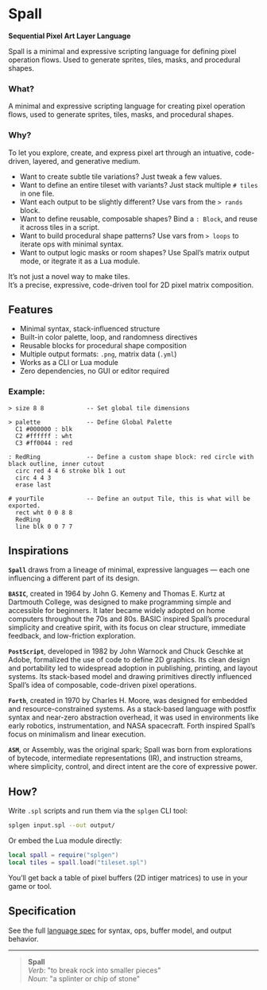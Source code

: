 # Spall  
**Sequential Pixel Art Layer Language**

Spall is a minimal and expressive scripting language for defining pixel operation flows. Used to generate sprites, tiles, masks, and procedural shapes.





### What?  
A minimal and expressive scripting language for creating pixel operation flows, used to generate sprites, tiles, masks, and procedural shapes.

### Why?  
To let you explore, create, and express pixel art through an intuative, code-driven, layered, and generative medium.

- Want to create subtle tile variations? Just tweak a few values.  
- Want to define an entire tileset with variants? Just stack multiple `# tiles` in one file.  
- Want each output to be slightly different? Use vars from the `> rands` block.  
- Want to define reusable, composable shapes? Bind a `: Block`, and reuse it across tiles in a script.  
- Want to build procedural shape patterns? Use vars from `> loops` to iterate ops with minimal syntax.  
- Want to output logic masks or room shapes? Use Spall’s matrix output mode, or itegrate it as a Lua module.

It’s not just a novel way to make tiles.  
It’s a precise, expressive, code-driven tool for 2D pixel matrix composition.


## Features

- Minimal syntax, stack-influenced structure
- Built-in color palette, loop, and randomness directives
- Reusable blocks for procedural shape composition
- Multiple output formats: `.png`, matrix data (`.yml`)
- Works as a CLI or Lua module
- Zero dependencies, no GUI or editor required

### Example:

```
> size 8 8            -- Set global tile dimensions

> palette             -- Define Global Palette
  C1 #000000 : blk
  C2 #ffffff : wht
  C3 #ff0044 : red

: RedRing             -- Define a custom shape block: red circle with black outline, inner cutout
  circ red 4 4 6 stroke blk 1 out
  circ 4 4 3
  erase last

# yourTile            -- Define an output Tile, this is what will be exported.
  rect wht 0 0 8 8
  RedRing
  line blk 0 0 7 7
```

## Inspirations

**`Spall`** draws from a lineage of minimal, expressive languages — each one influencing a different part of its design.

**`BASIC`**, created in 1964 by John G. Kemeny and Thomas E. Kurtz at Dartmouth College, was designed to make programming simple and accessible for beginners.
It later became widely adopted on home computers throughout the 70s and 80s.
BASIC inspired Spall’s procedural simplicity and creative spirit, with its focus on clear structure, immediate feedback, and low-friction exploration.

**`PostScript`**, developed in 1982 by John Warnock and Chuck Geschke at Adobe, formalized the use of code to define 2D graphics.
Its clean design and portability led to widespread adoption in publishing, printing, and layout systems.
Its stack-based model and drawing primitives directly influenced Spall’s idea of composable, code-driven pixel operations.

**`Forth`**, created in 1970 by Charles H. Moore, was designed for embedded and resource-constrained systems.
As a stack-based language with postfix syntax and near-zero abstraction overhead, it was used in environments like early robotics, instrumentation, and NASA spacecraft.
Forth inspired Spall’s focus on minimalism and linear execution.

**`ASM`**, or Assembly, was the original spark; Spall was born from explorations of bytecode, intermediate representations (IR), and instruction streams,
where simplicity, control, and direct intent are the core of expressive power.



## How?

Write `.spl` scripts and run them via the `splgen` CLI tool:

```bash
splgen input.spl --out output/
```

Or embed the Lua module directly:

```lua
local spall = require("splgen")
local tiles = spall.load("tileset.spl")
```

You’ll get back a table of pixel buffers (2D intiger matrices) to use in your game or tool.


## Specification

See the full [language spec](./spall-spec.md) for syntax, ops, buffer model, and output behavior.

---

> **Spall**  
> *Verb*: "to break rock into smaller pieces"  
> *Noun*: "a splinter or chip of stone"
